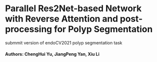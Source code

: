 # Parallel Res2Net-based Network with Reverse Attention and post-processing for Polyp Segmentation
submmit version of endoCV2021 polyp segmentation task
#### Authors: ChengHui Yu, JiangPeng Yan, Xiu Li
